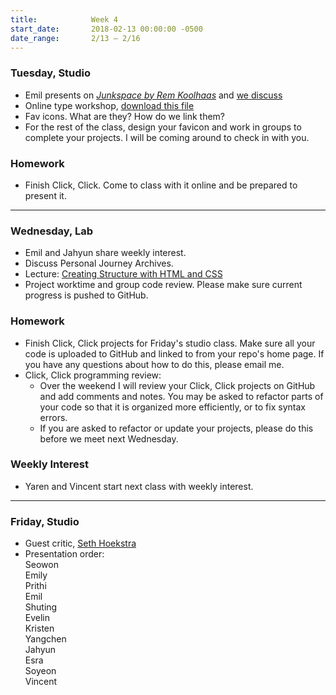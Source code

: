 ```yaml
---
title:            Week 4
start_date:       2018-02-13 00:00:00 -0500
date_range:       2/13 – 2/16
---
```


### Tuesday, Studio

- Emil presents on [*Junkspace by Rem Koolhaas*](../assets/readings/koolhaas-rem_junkspace.pdf) and [we discuss](https://docs.google.com/document/d/12_JacuGEUpTDO25msRLLNI9O36-7V96V8LTu1NQ0lfg/edit?usp=sharing)
- Online type workshop, [download this file](../assets/lectures/studio/type-tutorial.zip)
- Fav icons. What are they? How do we link them?
- For the rest of the class, design your favicon and work in groups to complete your projects. I will be coming around to check in with you.

### Homework
- Finish Click, Click. Come to class with it online and be prepared to present it.

---

### Wednesday, Lab

- Emil and Jahyun share weekly interest.
- Discuss Personal Journey Archives.
- Lecture: [Creating Structure with HTML and CSS](/lectures/lab/creating-structure-with-html-and-css)
- Project worktime and group code review. Please make sure current progress is pushed to GitHub.

### Homework

- Finish Click, Click projects for Friday's studio class. Make sure all your code is uploaded to GitHub and linked to from your repo's home page. If you have any questions about how to do this, please email me.
- Click, Click programming review:
  - Over the weekend I will review your Click, Click projects on GitHub and add comments and notes.
    You may be asked to refactor parts of your code so that it is organized more efficiently, or to fix syntax errors.
  - If you are asked to refactor or update your projects, please do this before we meet next Wednesday.

### Weekly Interest

- Yaren and Vincent start next class with weekly interest.

---


### Friday, Studio

- Guest critic, [Seth Hoekstra](http://www.sethhoekstra.com/)
- Presentation order:<br/>
Seowon<br/>
Emily<br/>
Prithi<br/>
Emil<br/>
Shuting<br/>
Evelin<br/>
Kristen<br/>
Yangchen<br/>
Jahyun<br/>
Esra<br/>
Soyeon<br/>
Vincent
